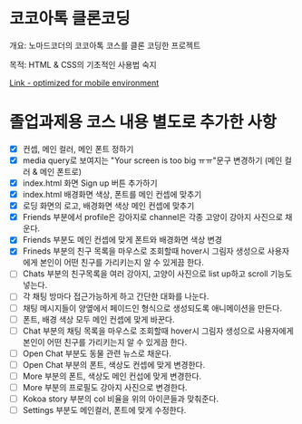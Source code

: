 # 코코아톡 클론코딩

개요: 노마드코더의 코코아톡 코스를 클론 코딩한 프로젝트

목적: HTML & CSS의 기초적인 사용법 숙지

[Link - optimized for mobile environment](https://westone034626.github.io/kokoa-clone-2020/)

# 졸업과제용 코스 내용 별도로 추가한 사항

- [x] 컨셉, 메인 컬러, 메인 폰트 정하기
- [x] media query로 보여지는 "Your screen is too big ㅠㅠ"문구 변경하기 (메인 컬러 & 메인 폰트로)
- [x] index.html 화면 Sign up 버튼 추가하기
- [x] index.html 배경화면 색상, 폰트를 메인 컨셉에 맞추기
- [x] 로딩 화면의 로고, 배경화면 색상 메인 컨셉에 맞추기
- [x] Friends 부분에서 profile은 강아지로 channel은 각종 고양이 강아지 사진으로 채운다.
- [x] Friends 부분도 메인 컨셉에 맞게 폰트와 배경화면 색상 변경
- [x] Frineds 부분의 친구 목록을 마우스로 조회할때 hover시 그림자 생성으로 사용자에게 본인이 어떤 친구를 가리키는지 알 수 있게끔 한다.
- [ ] Chats 부분의 친구목록을 여러 강아지, 고양이 사진으로 list up하고 scroll 기능도 넣는다.
- [ ] 각 채팅 방마다 접근가능하게 하고 간단한 대화를 나눈다.
- [ ] 채팅 메시지들이 양옆에서 페이드인 형식으로 생성되도록 애니메이션을 만든다.
- [ ] 폰트, 배경 색상 모두 메인 컨셉에 맞게 바꾼다.
- [ ] Chat 부분의 채팅 목록을 마우스로 조회할때 hover시 그림자 생성으로 사용자에게 본인이 어떤 친구를 가리키는지 알 수 있게끔 한다.
- [ ] Open Chat 부분도 동물 관련 뉴스로 채운다.
- [ ] Open Chat 부분의 폰트, 색상도 컨셉에 맞게 변경한다.
- [ ] More 부분의 폰트, 색상도 메인 컨섭에 맞게 변경한다.
- [ ] More 부분의 프로필도 강아지 사진으로 변경한다.
- [ ] Kokoa story 부분의 col 비율을 위의 아이콘들과 맞춰준다.
- [ ] Settings 부분도 메인컬러, 폰트에 맞게 수정한다.
